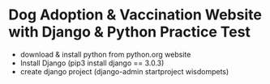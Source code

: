 
# Dog Adoption & Vaccination Website with Django & Python Practice Test

- download & install python from python.org website
- Install Django (pip3 install django == 3.0.3)
- create django project (django-admin startproject wisdompets)
